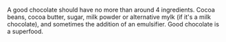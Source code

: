 A good chocolate should have no more than around 4 ingredients. Cocoa beans, cocoa butter, sugar, milk powder or alternative mylk (if it's a milk chocolate), and sometimes the addition of an emulsifier. Good chocolate is a superfood.